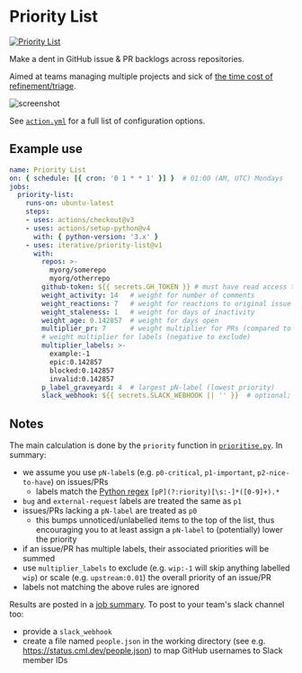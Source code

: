 # Priority List

[![Priority List](https://img.shields.io/github/actions/workflow/status/iterative/priority-list/weekly.yml?label=action&logo=GitHub)](https://github.com/iterative/priority-list/actions/workflows/weekly.yml)

Make a dent in GitHub issue & PR backlogs across repositories.

Aimed at teams managing multiple projects and sick of [the time cost of refinement/triage](https://xkcd.com/1445).

![screenshot](https://imgs.xkcd.com/comics/efficiency.png "TODO: replace with GHA job summary + Slack screenshots")

See [`action.yml`](./action.yml) for a full list of configuration options.

## Example use

```yaml
name: Priority List
on: { schedule: [{ cron: '0 1 * * 1' }] }  # 01:00 (AM, UTC) Mondays
jobs:
  priority-list:
    runs-on: ubuntu-latest
    steps:
    - uses: actions/checkout@v3
    - uses: actions/setup-python@v4
      with: { python-version: '3.x' }
    - uses: iterative/priority-list@v1
      with:
        repos: >-
          myorg/somerepo
          myorg/otherrepo
        github-token: ${{ secrets.GH_TOKEN }} # must have read access to `repos`
        weight_activity: 14   # weight for number of comments
        weight_reactions: 7   # weight for reactions to original issue
        weight_staleness: 1   # weight for days of inactivity
        weight_age: 0.142857  # weight for days open
        multiplier_pr: 7      # weight multiplier for PRs (compared to issues)
        # weight multiplier for labels (negative to exclude)
        multiplier_labels: >-
          example:-1
          epic:0.142857
          blocked:0.142857
          invalid:0.142857
        p_label_graveyard: 4  # largest pN-label (lowest priority)
        slack_webhook: ${{ secrets.SLACK_WEBHOOK || '' }}  # optional; requires `people.json`
```

## Notes

The main calculation is done by the `priority` function in [`prioritise.py`](./prioritise.py). In summary:

- we assume you use `pN-label`s (e.g. `p0-critical`, `p1-important`, `p2-nice-to-have`) on issues/PRs
  + labels match the [Python regex](https://docs.python.org/3/library/re.html#regular-expression-syntax) `[pP](?:riority)[\s:-]*([0-9]+).*`
- `bug` and `external-request` labels are treated the same as `p1`
- issues/PRs lacking a `pN-label` are treated as `p0`
  + this bumps unnoticed/unlabelled items to the top of the list, thus encouraging you to at least assign a `pN-label` to (potentially) lower the priority
- if an issue/PR has multiple labels, their associated priorities will be summed
- use `multiplier_labels` to exclude (e.g. `wip:-1` will skip anything labelled `wip`) or scale (e.g. `upstream:0.01`) the overall priority of an issue/PR
- labels not matching the above rules are ignored

Results are posted in a [job summary](https://docs.github.com/actions/using-workflows/workflow-commands-for-github-actions#adding-a-job-summary). To post to your team's slack channel too:

- provide a `slack_webhook`
- create a file named `people.json` in the working directory (see e.g. https://status.cml.dev/people.json) to map GitHub usernames to Slack member IDs

